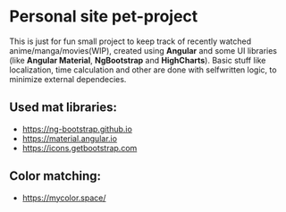 # Personal site pet-project
This is just for fun small project to keep track of recently watched anime/manga/movies(WIP), created using **Angular** and some UI libraries (like **Angular Material**, **NgBootstrap** and **HighCharts**). Basic stuff like localization, time calculation and other are done with selfwritten logic, to minimize external dependecies. 

## Used mat libraries:
- https://ng-bootstrap.github.io
- https://material.angular.io
- https://icons.getbootstrap.com
## Color matching:
- https://mycolor.space/
